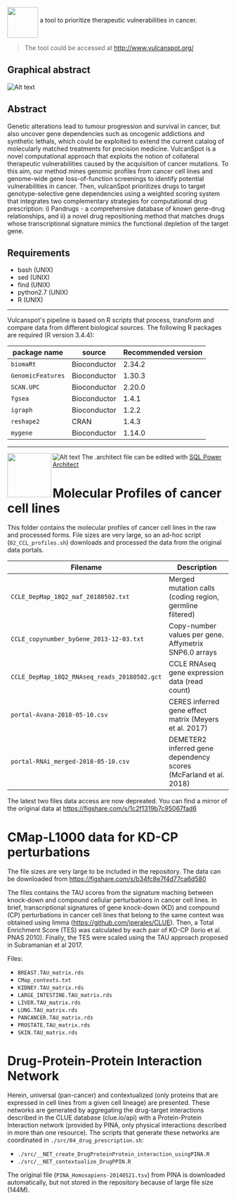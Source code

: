 <p><img src="./figures/vulcanspot.png" height="70" align="middle"> a tool to prioritize therapeutic vulnerabilities in cancer.</p>

> The tool could be accessed at http://www.vulcanspot.org/

## Graphical abstract
![Alt text](./figures/vulcanspot_workflow.png)

## Abstract
Genetic alterations lead to tumour progression and survival in cancer, but also uncover gene dependencies such as oncogenic addictions and synthetic lethals, which could be exploited to extend the current catalog of molecularly matched treatments for precision medicine. VulcanSpot is a novel computational approach that exploits the notion of collateral therapeutic vulnerabilities caused by the acquisition of cancer mutations. To this aim, our method mines genomic profiles from cancer cell lines and genome-wide gene loss-of-function screenings to identify potential vulnerabilities in cancer. Then, vulcanSpot prioritizes drugs to target genotype-selective gene dependencies using a weighted scoring system that integrates two complementary strategies for computational drug prescription: i) Pandrugs - a comprehensive database of known gene-drug relationships, and ii) a novel drug repositioning method that matches drugs whose transcriptional signature mimics the functional depletion of the target gene.

## Requirements
* bash (UNIX)
* sed (UNIX)
* find (UNIX)
* python2.7 (UNIX)
* R (UNIX)
- - - 
Vulcanspot's pipeline is based on R scripts that process, transform and compare data from different biological sources. The following R packages are required (R version 3.4.4):

| package name | source | Recommended version |
| ---------- | ------- | --------- |
| `biomaRt` | Bioconductor | 2.34.2 |
| `GenomicFeatures` | Bioconductor | 1.30.3 |
| `SCAN.UPC` | Bioconductor | 2.20.0 |
| `fgsea` | Bioconductor | 1.4.1 |
| `igraph` | Bioconductor | 1.2.2 |
| `reshape2` | CRAN | 1.4.3 |
| `mygene` | Bioconductor | 1.14.0 |

- - - 
<img src="./figures/BU.png" height="100" align="left">

![Alt text](./figures/cnio_stopcancer.png)
The .architect file can be edited with [SQL Power Architect](http://www.bestofbi.com/page/architect_download_os)
# Molecular Profiles of cancer cell lines
This folder contains the molecular profiles of cancer cell lines in the raw and processed forms. File sizes are very large, so an ad-hoc script (`02_CCL_profiles.sh`) downloads and processed the data from the original data portals.

| Filename | Description |
| ----- | ----- |
| `CCLE_DepMap_18Q2_maf_20180502.txt` | Merged mutation calls (coding region, germline filtered) |
| `CCLE_copynumber_byGene_2013-12-03.txt` | Copy-number values per gene. Affymetrix SNP6.0 arrays |
| `CCLE_DepMap_18Q2_RNAseq_reads_20180502.gct` | CCLE RNAseq gene expression data (read count) |
| `portal-Avana-2018-05-10.csv` | CERES inferred gene effect matrix (Meyers et al. 2017) |
| `portal-RNAi_merged-2018-05-10.csv` | DEMETER2 inferred gene dependency scores (McFarland et al. 2018) |

The latest two files data access are now depreated. You can find a mirror of the original data at https://figshare.com/s/1c2f1319b7c95067fad6
# CMap-L1000 data for KD-CP perturbations
The file sizes are very large to be included in the repository. The data can be downloaded from https://figshare.com/s/b34fc8e7f4d77ca6d580

The files contains the TAU scores from the signature maching between knock-down and compound cellular perturbations in cancer cell lines. In brief, transcriptional signatures of gene knock-down (KD) and compound (CP) perturbations in cancer cell lines that belong to the same context was obtained using limma (https://github.com/jperales/CLUE). Then, a Total Enrichment Score (TES) was calculated by each pair of KD-CP (Iorio et al. PNAS 2010). Finally, the TES were scaled using the TAU approach proposed in Subramanian et al 2017.

Files:
* `BREAST.TAU_matrix.rds`
* `CMap_contexts.txt`
* `KIDNEY.TAU_matrix.rds`
* `LARGE_INTESTINE.TAU_matrix.rds`
* `LIVER.TAU_matrix.rds`
* `LUNG.TAU_matrix.rds`
* `PANCANCER.TAU_matrix.rds`
* `PROSTATE.TAU_matrix.rds`
* `SKIN.TAU_matrix.rds`
# Drug-Protein-Protein Interaction Network
Herein, universal (pan-cancer) and contextualized (only proteins that are expressed in cell lines from a given cell lineage) are presented. These networks are generated by aggregating the drug-target interactions described in the CLUE database (clue.io/api) with a Protein-Protein Interaction network (provided by PINA, only physical interactions described in more than one resource). The scripts that generate these networks are coordinated in `./src/04_drug_prescription.sh`:

*  `./src/__NET_create_DrugProteinProtein_interaction_usingPINA.R`
* `./src/__NET_contextualize_DrugPPIN.R`

The original file (`PINA_Homosapiens-20140521.tsv`) from PINA is downloaded automatically, but not stored in the repository because of large file size (144M).
